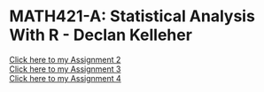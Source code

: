 # MATH421-A: Statistical Analysis With R - Declan Kelleher
[Click here to my Assignment 2](assignment2.html) <br>
[Click here to my Assignment 3](assignment3.html) <br>
[Click here to my Assignment 4](assignment4.html) <br>
